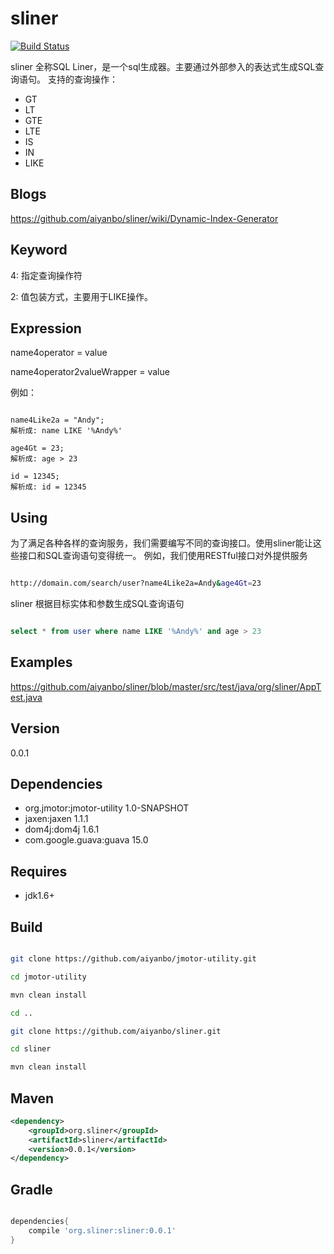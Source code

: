 sliner
======

[![Build Status](https://travis-ci.org/aiyanbo/sliner.png?branch=master)](https://travis-ci.org/aiyanbo/sliner)

sliner 全称SQL Liner，是一个sql生成器。主要通过外部参入的表达式生成SQL查询语句。
支持的查询操作：

 - GT
 - LT
 - GTE
 - LTE
 - IS
 - IN
 - LIKE

Blogs
------
https://github.com/aiyanbo/sliner/wiki/Dynamic-Index-Generator


Keyword
-------

4: 指定查询操作符

2: 值包装方式，主要用于LIKE操作。

Expression
----------

name4operator = value

name4operator2valueWrapper = value

例如：

```

name4Like2a = "Andy";
解析成: name LIKE '%Andy%'

age4Gt = 23;
解析成: age > 23

id = 12345;
解析成: id = 12345

```
Using
------
为了满足各种各样的查询服务，我们需要编写不同的查询接口。使用sliner能让这些接口和SQL查询语句变得统一。
例如，我们使用RESTful接口对外提供服务

```sh

http://domain.com/search/user?name4Like2a=Andy&age4Gt=23

```

sliner 根据目标实体和参数生成SQL查询语句

```sql

select * from user where name LIKE '%Andy%' and age > 23

```

Examples
--------
https://github.com/aiyanbo/sliner/blob/master/src/test/java/org/sliner/AppTest.java

Version
-------
0.0.1

Dependencies
------------
 - org.jmotor:jmotor-utility 1.0-SNAPSHOT
 - jaxen:jaxen 1.1.1
 - dom4j:dom4j 1.6.1
 - com.google.guava:guava 15.0

Requires
--------

- jdk1.6+

Build
------
```sh

git clone https://github.com/aiyanbo/jmotor-utility.git

cd jmotor-utility

mvn clean install

cd ..

git clone https://github.com/aiyanbo/sliner.git

cd sliner

mvn clean install

```

Maven
------

```xml
<dependency>
    <groupId>org.sliner</groupId>
    <artifactId>sliner</artifactId>
    <version>0.0.1</version>
</dependency>
```

Gradle
-------

```groovy

dependencies{
    compile 'org.sliner:sliner:0.0.1'
}

```
